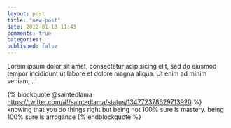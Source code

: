 ```yaml
---
layout: post
title: "new-post"
date: 2012-01-13 11:43
comments: true
categories: 
published: false
---
```


Lorem ipsum dolor sit amet, consectetur adipisicing elit, sed do eiusmod tempor incididunt ut labore et dolore magna aliqua. Ut enim ad minim veniam, ...

{% blockquote @saintedlama https://twitter.com/#!/saintedlama/status/134772378629713920 %}
knowing that you do things right but being not 100% sure is mastery. being 100% sure is arrogance
{% endblockquote %}

